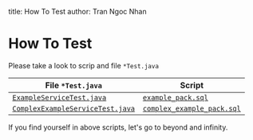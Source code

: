title: How To Test
author: Tran Ngoc Nhan

# How To Test

Please take a look to scrip and file `*Test.java`

| **File `*Test.java`**                                                                                                                                                            | **Script**                                                                                                                                         |
|----------------------------------------------------------------------------------------------------------------------------------------------------------------------------------|----------------------------------------------------------------------------------------------------------------------------------------------------|
| [`ExampleServiceTest.java`](https://github.com/ngocnhan-tran1996/spring-jdbc-oracle/tree/main/src/test/java/io/spring/jdbc/oracle/service/ExampleServiceTest.java)               | [`example_pack.sql`](https://github.com/ngocnhan-tran1996/spring-jdbc-oracle/tree/main/src/test/resources/script/example_pack.sql)                 |
| [`ComplexExampleServiceTest.java`](https://github.com/ngocnhan-tran1996/spring-jdbc-oracle/tree/main/src/test/java/io/spring/jdbc/oracle/service/ComplexExampleServiceTest.java) | [`complex_example_pack.sql`](https://github.com/ngocnhan-tran1996/spring-jdbc-oracle/tree/main/src/test/resources/script/complex_example_pack.sql) |

If you find yourself in above scripts, let's go to beyond and infinity.